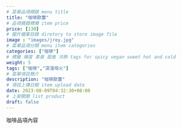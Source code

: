 ```yaml
---
# 菜單品項標題 menu title 
title: "咖啡歐蕾"
# 品項價錢標價 item price 
price: [130] 
# 圖片檔案目錄 diretory to store image file
image : "images/jrey.jpg"
# 菜單品項分類 menu item categories 
categories: ["咖啡"]
# 標籤 辣度 素食 甜食 冷熱 tags for spicy vegan sweet hot and cold 
weight: 5 
tags: ["咖啡","深淺培火"]
# 菜單項目簡介 
description: "咖啡歐蕾"
# 項目上傳日期 item upload date 
date: 2023-08-09T04:32:30+08:00
# 上架開關 list product 
draft: false
---
```


咖啡品項內容

